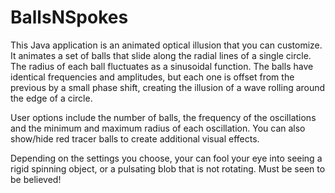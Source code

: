# BallsNSpokes
This Java application is an animated optical illusion that you can customize.  It animates a set of balls that slide along the radial lines of a single circle.  The radius of each ball fluctuates as a sinusoidal function.  The balls have identical frequencies and amplitudes, but each one is offset from the previous by a small phase shift, creating the illusion of a wave rolling around the edge of a circle.  

User options include the number of balls, the frequency of the oscillations and the minimum and maximum radius of each oscillation.  You can also show/hide red tracer balls to create additional visual effects.

Depending on the settings you choose, your can fool your eye into seeing a rigid spinning object, or a pulsating blob that is not rotating.  Must be seen to be believed!
